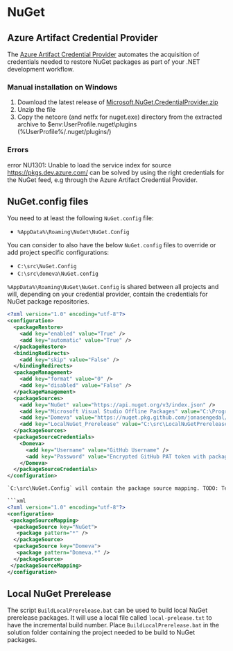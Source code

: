 # NuGet

## Azure Artifact Credential Provider

The [Azure Artifact Credential Provider](https://github.com/microsoft/artifacts-credprovider?tab=readme-ov-file#azure-artifacts-credential-provider) automates the acquisition of credentials needed to restore NuGet packages as part of your .NET development workflow.

### Manual installation on Windows

1. Download the latest release of [Microsoft.NuGet.CredentialProvider.zip](https://github.com/Microsoft/artifacts-credprovider/releases)
2. Unzip the file
3. Copy the netcore (and netfx for nuget.exe) directory from the extracted archive to $env:UserProfile\.nuget\plugins (%UserProfile%/.nuget/plugins/)

### Errors

error NU1301: Unable to load the service index for source https://pkgs.dev.azure.com/ can be solved by using the right credentials for the NuGet feed, e.g through the Azure Artifact Credential Provider.

## NuGet.config files

You need to at least the following `NuGet.config` file:

- `%AppData%\Roaming\NuGet\NuGet.Config`

You can consider to also have the below `NuGet.config` files to override or add project specific configurations:

- `C:\src\NuGet.Config`
- `C:\src\domeva\NuGet.config`

`%AppData%\Roaming\NuGet\NuGet.Config` is shared between all projects and will, depending on your credential provider, contain the credentials for NuGet package repositories.

```xml
<?xml version="1.0" encoding="utf-8"?>
<configuration>
  <packageRestore>
    <add key="enabled" value="True" />
    <add key="automatic" value="True" />
  </packageRestore>
  <bindingRedirects>
    <add key="skip" value="False" />
  </bindingRedirects>
  <packageManagement>
    <add key="format" value="0" />
    <add key="disabled" value="False" />
  </packageManagement>
  <packageSources>
    <add key="NuGet" value="https://api.nuget.org/v3/index.json" />
    <add key="Microsoft Visual Studio Offline Packages" value="C:\Program Files (x86)\Microsoft SDKs\NuGetPackages\" />
    <add key="Domeva" value="https://nuget.pkg.github.com/jonasengedal/index.json" />
    <add key="LocalNuGet_Prerelease" value="C:\src\LocalNuGetPrerelease" />
  </packageSources>
  <packageSourceCredentials>
    <Domeva>
      <add key="Username" value="GitHub Username" />
      <add key="Password" value="Encrypted GitHub PAT token with package read" />
    </Domeva>
  </packageSourceCredentials>
</configuration>

`C:\src\NuGet.Config` will contain the package source mapping. TODO: Test and describe when this is needed.

```xml
<?xml version="1.0" encoding="utf-8"?>
<configuration>
 <packageSourceMapping>
  <packageSource key="NuGet">
   <package pattern="*" />
  </packageSource>
  <packageSource key="Domeva">
   <package pattern="Domeva.*" />
  </packageSource>
 </packageSourceMapping>
</configuration>
```

## Local NuGet Prerelease

The script `BuildLocalPrerelease.bat` can be used to build local NuGet prerelease packages. It will use a local file called `local-prelease.txt` to have the incremental build number. Place `BuildLocalPrerelease.bat` in the solution folder containing the project needed to be build to NuGet packages.

